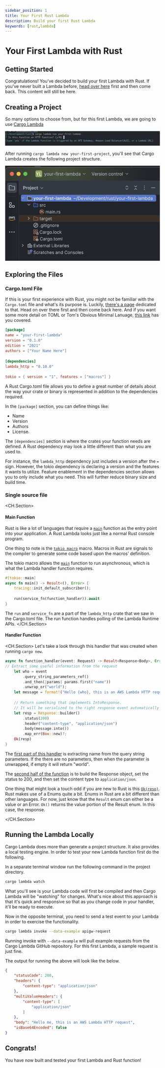 ```yaml
---
sidebar_position: 1
title: Your First Rust Lambda
description: Build your first Rust Lambda
keywords: [rust,lambda]
---
```


# Your First Lambda with Rust

## Getting Started

Congratulations!  You've decided to build your first Lambda with Rust.  If you've never built a Lambda before, [head over here](../fundamentals/how-lambda-works.md) first and then come back.  This content will still be here.

## Creating a Project

So many options to choose from, but for this first Lambda, we are going to use [Cargo Lambda](../fundamentals/ci-cd/cargo-lambda)

![Cargo Lambda New](/img/getting-started/cargo_lambda_new.png)

After running `cargo lambda new your-first-project`, you'll see that Cargo Lambda creates the following project structure.

![Cargo Lambda Project Structure](/img/getting-started/cargo_lambda_new_project_files.png)

## Exploring the Files

### Cargo.toml File

If this is your first experience with Rust, you might not be familiar with the `Cargo.toml` file and what's its purpose is.  Luckily, [there's a page](../fundamentals/cargo-toml) dedicated to that.  Head on over there first and then come back here.  And if you want some more detail on TOML or Tom's Obvious Minimal Lanuage, [this link](https://toml.io/en/) has you covered.

```toml
[package]
name = "your-first-lambda"
version = "0.1.0"
edition = "2021"
authors = ["Your Name Here"]

[dependencies]
lambda_http = "0.10.0"

tokio = { version = "1", features = ["macros"] }
```

A Rust Cargo.toml file allows you to define a great number of details about the way your crate or binary is represented in addition to the dependencies required.

In the `[package]` section, you can define things like:

-   Name
-   Version
-   Authors
-   License. 

The `[dependencies]` section is where the crates your function needs are defined.  A Rust dependency may look a little different than what you are used to.  

For instance, the `lambda_http` dependency just includes a version after the `=` sign.  However, the tokio dependency is declaring a version and the features it wants to utilize.  Feature enablement in the dependencies section allows you to only include what you need.  This will further reduce binary size and build time.

### Single source file

<CH.Section>

#### Main Function
Rust is like a lot of languages that require a [`main`](focus://1) function as the entry point into your application.  A Rust Lambda looks just like a normal Rust console program.  

One thing to note is the [`tokio macro`](focus://1[3:13]) macro.  Macros in Rust are signals to the compiler to generate some code based upon the macros' definition.

The tokio macro allows the [`main`](focus://2[10:14]) function to run asynchronous, which is what the Lambda handler function requires.


```rust
#[tokio::main]
async fn main() -> Result<(), Error> {
    tracing::init_default_subscriber();

    run(service_fn(function_handler)).await
}
```

The `run` and `service_fn` are a part of the `lambda_http` crate that we saw in the Cargo.toml file.  The run function handles polling of the Lambda Runtime APIs.
</CH.Section>

#### Handler Function

<CH.Section>
Let's take a look through this handler that was created when running `cargo new`.

```rust
async fn function_handler(event: Request) -> Result<Response<Body>, Error> {
// Extract some useful information from the request
    let who = event
        .query_string_parameters_ref()
        .and_then(|params| params.first("name"))
        .unwrap_or("world");
    let message = format!("Hello {who}, this is an AWS Lambda HTTP request");

    // Return something that implements IntoResponse.
    // It will be serialized to the right response event automatically by the runtime
    let resp = Response::builder()
        .status(200)
        .header("content-type", "application/json")
        .body(message.into())
        .map_err(Box::new)?;
    Ok(resp)
}
```

The [first part of this handler](focus://3:7) is extracting name from the query string parameters.  If the there are no parameters, then when the parameter is unwrapped, if empty it will return "world".

The [second half of the function](focus://11:15) is to build the Response object, set the status to 200, and then set the content type to `application/json`.

One thing that might look a touch odd if you are new to Rust is this [`Ok(resp)`](focus://16[5:13]).  Rust makes use of a Enums quite a bit.  Enums in Rust are a bit different than other languages.  For now, just know that the `Result` enum can either be a value or an Error.  `Ok()` returns the value portion of the Result enum.  In this case, the response.

</CH.Section>

## Running the Lambda Locally

Cargo Lambda does more than generate a project structure.  It also provides a local testing engine.  In order to test your new Lambda function first do the following.

In a separate terminal window run the following command in the project directory.

```bash
cargo lambda watch
```

What you'll see is your Lambda code will first be compiled and then Cargo Lambda will be "watching" for changes.  What's nice about this approach is that it's quick and responsive so that as you change code in your handler, it'll be ready to execute.

Now in the opposite terminal, you need to send a test event to your Lambda in order to exercise the functionality.

```bash 
cargo lambda invoke --data-example apigw-request
```

Running invoke with `--data-example` will pull example requests from the Cargo Lambda GitHub repository.  For this first Lambda, a sample request is just fine.

The output for running the above will look like the below.

```json
{
    "statusCode": 200,
    "headers": {
        "content-type": "application/json"
    },
    "multiValueHeaders": {
        "content-type": [
            "application/json"
        ]
    },
    "body": "Hello me, this is an AWS Lambda HTTP request",
    "isBase64Encoded": false
}
```

## Congrats!

You have now built and tested your first Lambda and Rust function!
